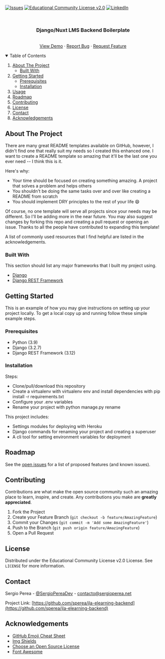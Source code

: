 
[![Issues][issues-shield]][issues-url]
[![Educational Community License v2.0][license-shield]][license-url]
[![LinkedIn][linkedin-shield]][linkedin-url]



<!-- PROJECT LOGO -->
<br />
<p align="center">

  <h3 align="center">Django/Nuxt LMS Backend Boilerplate</h3>

  <p align="center">
    <br />
    <a href="#">View Demo</a>
    ·
    <a href="https://github.com/sperea/jla-elearning-backend/issues">Report Bug</a>
    ·
    <a href="https://github.com/sperea/jla-elearning-backend/issues">Request Feature</a>
  </p>
</p>


<!-- TABLE OF CONTENTS -->
<details open="open">
  <summary>Table of Contents</summary>
  <ol>
    <li>
      <a href="#about-the-project">About The Project</a>
      <ul>
        <li><a href="#built-with">Built With</a></li>
      </ul>
    </li>
    <li>
      <a href="#getting-started">Getting Started</a>
      <ul>
        <li><a href="#prerequisites">Prerequisites</a></li>
        <li><a href="#installation">Installation</a></li>
      </ul>
    </li>
    <li><a href="#usage">Usage</a></li>
    <li><a href="#roadmap">Roadmap</a></li>
    <li><a href="#contributing">Contributing</a></li>
    <li><a href="#license">License</a></li>
    <li><a href="#contact">Contact</a></li>
    <li><a href="#acknowledgements">Acknowledgements</a></li>
  </ol>
</details>



<!-- ABOUT THE PROJECT -->
## About The Project

There are many great README templates available on GitHub, however, I didn't find one that really suit my needs so I created this enhanced one. I want to create a README template so amazing that it'll be the last one you ever need -- I think this is it.

Here's why:
* Your time should be focused on creating something amazing. A project that solves a problem and helps others
* You shouldn't be doing the same tasks over and over like creating a README from scratch
* You should implement DRY principles to the rest of your life :smile:

Of course, no one template will serve all projects since your needs may be different. So I'll be adding more in the near future. You may also suggest changes by forking this repo and creating a pull request or opening an issue. Thanks to all the people have contributed to expanding this template!

A list of commonly used resources that I find helpful are listed in the acknowledgements.

### Built With

This section should list any major frameworks that I built my project using. 
* [Django](https://www.djangoproject.com/)
* [Django REST Framework](https://www.django-rest-framework.org/)



<!-- GETTING STARTED -->
## Getting Started

This is an example of how you may give instructions on setting up your project locally.
To get a local copy up and running follow these simple example steps.

### Prerequisites

- Python (3.9)
- Django (3.2.7)
- Django REST Framework (3.12)

### Installation

Steps:

- Clone/pull/download this repository
- Create a virtualenv with virtualenv env and install dependencies with pip install -r requirements.txt
- Configure your .env variables
- Rename your project with python manage.py rename <yourprojectname> <newprojectname>

This project includes:

- Settings modules for deploying with Heroku
- Django commands for renaming your project and creating a superuser
- A cli tool for setting environment variables for deployment

<!-- ROADMAP -->
## Roadmap

See the [open issues](https://github.com/sperea/jla-elearning-backend/issues) for a list of proposed features (and known issues).


<!-- CONTRIBUTING -->
## Contributing

Contributions are what make the open source community such an amazing place to learn, inspire, and create. Any contributions you make are **greatly appreciated**.

1. Fork the Project
2. Create your Feature Branch (`git checkout -b feature/AmazingFeature`)
3. Commit your Changes (`git commit -m 'Add some AmazingFeature'`)
4. Push to the Branch (`git push origin feature/AmazingFeature`)
5. Open a Pull Request



<!-- LICENSE -->
## License

Distributed under the Educational Community License v2.0 License. See `LICENSE` for more information.



<!-- CONTACT -->
## Contact

Sergio Perea - [@SergioPereaDev](https://twitter.com/sperea) - contacto@sergioperea.net

Project Link: [https://github.com/sperea/jla-elearning-backend](https://github.com/sperea/jla-elearning-backend)



<!-- ACKNOWLEDGEMENTS -->
## Acknowledgements
* [GitHub Emoji Cheat Sheet](https://www.webpagefx.com/tools/emoji-cheat-sheet)
* [Img Shields](https://shields.io)
* [Choose an Open Source License](https://choosealicense.com)
* [Font Awesome](https://fontawesome.com)





<!-- MARKDOWN LINKS & IMAGES -->
<!-- https://www.markdownguide.org/basic-syntax/#reference-style-links -->
[issues-shield]: https://img.shields.io/bitbucket/issues/sperea/LMS-Backend-Boilerplate-Django-REST?style=for-the-badge
[issues-url]: https://github.com/sperea/LMS-Backend-Boilerplate-Django-REST/issues
[license-shield]: https://img.shields.io/github/license/othneildrew/Best-README-Template.svg?style=for-the-badge
[license-url]: https://github.com/sperea/LMS-Backend-Boilerplate-Django-REST/blob/main/LICENSE
[linkedin-shield]: https://img.shields.io/badge/-LinkedIn-black.svg?style=for-the-badge&logo=linkedin&colorB=555
[linkedin-url]: https://www.linkedin.com/in/sergperea/
[product-screenshot]: images/screenshot.png